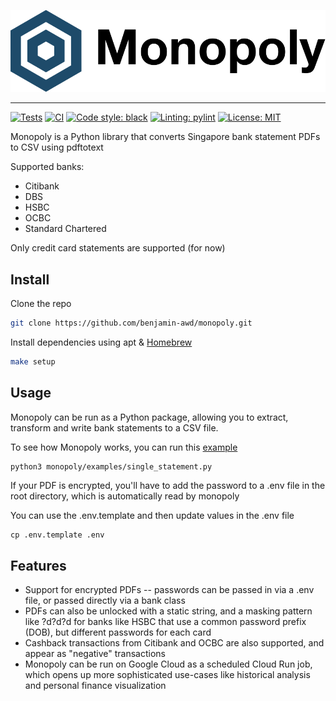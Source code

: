 ![](https://raw.githubusercontent.com/benjamin-awd/monopoly/main/docs/logo.svg)

-----------------

[![Tests](https://github.com/benjamin-awd/monopoly/workflows/tests/badge.svg?branch=main&event=push)](https://github.com/benjamin-awd/monopoly/actions)
[![CI](https://github.com/benjamin-awd/monopoly/workflows/ci/badge.svg?branch=main&event=push)](https://github.com/benjamin-awd/monopoly/actions)
[![Code style: black](https://img.shields.io/badge/code%20style-black-000000.svg)](https://github.com/psf/black)
[![Linting: pylint](https://img.shields.io/badge/linting-pylint-orange)](https://github.com/pylint-dev/pylint)
[![License: MIT](https://img.shields.io/badge/License-MIT-yellow.svg)](https://opensource.org/licenses/MIT)


Monopoly is a Python library that converts Singapore bank statement PDFs to CSV using pdftotext

Supported banks:
- Citibank
- DBS
- HSBC
- OCBC
- Standard Chartered

Only credit card statements are supported (for now)

## Install
Clone the repo
```bash
git clone https://github.com/benjamin-awd/monopoly.git
```

Install dependencies using apt & [Homebrew](https://brew.sh/)
```bash
make setup
```

## Usage
Monopoly can be run as a Python package, allowing you to extract, transform and write bank statements to a CSV file.

To see how Monopoly works, you can run this [example](monopoly/examples/single_statement.py)
```bash
python3 monopoly/examples/single_statement.py
```

If your PDF is encrypted, you'll have to add the password to a .env file in the root directory, which is automatically read by monopoly

You can use the .env.template and then update values in the .env file
```
cp .env.template .env
```

## Features
- Support for encrypted PDFs -- passwords can be passed in via a .env file, or passed directly via a bank class
- PDFs can also be unlocked with a static string, and a masking pattern like ?d?d?d for banks like HSBC that use a common password prefix (DOB), but different passwords for each card
- Cashback transactions from Citibank and OCBC are also supported, and appear as "negative" transactions
- Monopoly can be run on Google Cloud as a scheduled Cloud Run job, which opens up more sophisticated use-cases like historical analysis and personal finance visualization
